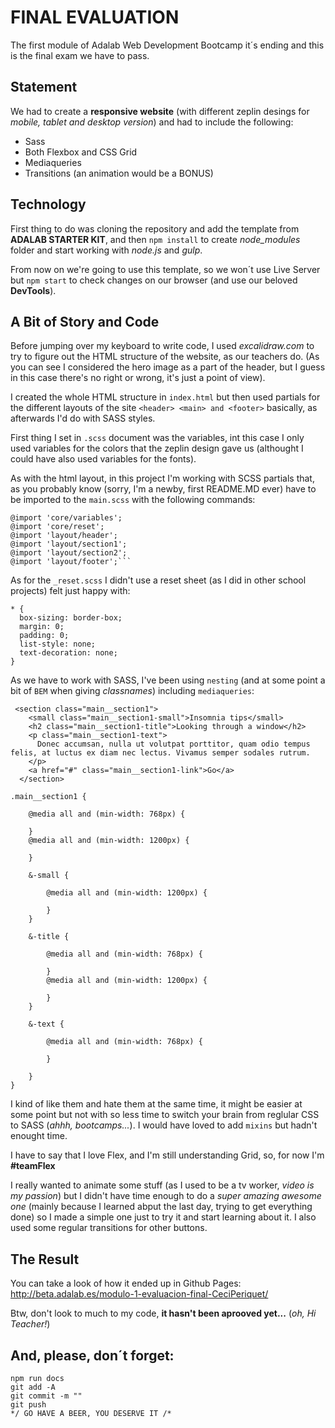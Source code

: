 # FINAL EVALUATION

The first module of Adalab Web Development Bootcamp it´s ending and this is the final exam we have to pass.

## Statement

We had to create a **responsive website** (with different zeplin desings for _mobile, tablet and desktop version_) and had to include the following:

- Sass
- Both Flexbox and CSS Grid
- Mediaqueries
- Transitions (an animation would be a BONUS)

## Technology

First thing to do was cloning the repository and add the template from **ADALAB STARTER KIT**, and then `npm install` to create _node_modules_ folder and start working with _node.js_ and _gulp_.

From now on we're going to use this template, so we won´t use Live Server but `npm start` to check changes on our browser (and use our beloved **DevTools**).

## A Bit of Story and Code

Before jumping over my keyboard to write code, I used _excalidraw.com_ to try to figure out the HTML structure of the website, as our teachers do. (As you can see I considered the hero image as a part of the header, but I guess in this case there's no right or wrong, it's just a point of view).

I created the whole HTML structure in `index.html` but then used partials for the different layouts of the site `<header> <main> and <footer>` basically, as afterwards I'd do with SASS styles.

First thing I set in `.scss` document was the variables, int this case I only used variables for the colors that the zeplin design gave us (althought I could have also used variables for the fonts).

As with the html layout, in this project I'm working with SCSS partials that, as you probably know (sorry, I'm a newby, first README.MD ever) have to be imported to the `main.scss` with the following commands:

````
@import 'core/variables';
@import 'core/reset';
@import 'layout/header';
@import 'layout/section1';
@import 'layout/section2';
@import 'layout/footer';```
````

As for the `_reset.scss` I didn't use a reset sheet (as I did in other school projects) felt just happy with:

```
* {
  box-sizing: border-box;
  margin: 0;
  padding: 0;
  list-style: none;
  text-decoration: none;
}
```

As we have to work with SASS, I've been using `nesting` (and at some point a bit of `BEM` when giving _classnames_) including `mediaqueries`:

```
 <section class="main__section1">
    <small class="main__section1-small">Insomnia tips</small>
    <h2 class="main__section1-title">Looking through a window</h2>
    <p class="main__section1-text">
      Donec accumsan, nulla ut volutpat porttitor, quam odio tempus felis, at luctus ex diam nec lectus. Vivamus semper sodales rutrum.
    </p>
    <a href="#" class="main__section1-link">Go</a>
  </section>
```

```
.main__section1 {

    @media all and (min-width: 768px) {

    }
    @media all and (min-width: 1200px) {

    }

    &-small {

        @media all and (min-width: 1200px) {

        }
    }

    &-title {

        @media all and (min-width: 768px) {

        }
        @media all and (min-width: 1200px) {

        }
    }

    &-text {

        @media all and (min-width: 768px) {

        }

    }
}
```

I kind of like them and hate them at the same time, it might be easier at some point but not with so less time to switch your brain from reglular CSS to SASS (_ahhh, bootcamps..._). I would have loved to add `mixins` but hadn't enought time.

I have to say that I love Flex, and I'm still understanding Grid, so, for now I'm **#teamFlex**

I really wanted to animate some stuff (as I used to be a tv worker, _video is my passion_) but I didn't have time enough to do a _super amazing awesome one_ (mainly because I learned abput the last day, trying to get everything done) so I made a simple one just to try it and start learning about it. I also used some regular transitions for other buttons.

## The Result

You can take a look of how it ended up in Github Pages: http://beta.adalab.es/modulo-1-evaluacion-final-CeciPeriquet/

Btw, don't look to much to my code, **it hasn't been aprooved yet...** (_oh, Hi Teacher!_)

## And, please, don´t forget:

```
npm run docs
git add -A
git commit -m ""
git push
*/ GO HAVE A BEER, YOU DESERVE IT /*
```
